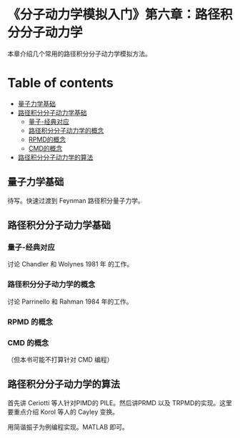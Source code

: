 
# 《分子动力学模拟入门》第六章：路径积分分子动力学

本章介绍几个常用的路径积分分子动力学模拟方法。

# Table of contents
- [量子力学基础](#量子力学基础)
- [路径积分分子动力学基础](#路径积分分子动力学基础)
  - [量子-经典对应](#量子-经典对应)
  - [路径积分分子动力学的概念](#路径积分分子动力学的概念)
  - [RPMD的概念](#RPMD的概念)
  - [CMD的概念](#CPMD的概念)
- [路径积分分子动力学的算法](#路径积分分子动力学的算法)


## 量子力学基础

待写。快速过渡到 Feynman 路径积分量子力学。

## 路径积分分子动力学基础

### 量子-经典对应

讨论 Chandler 和 Wolynes 1981 年 的工作。

### 路径积分分子动力学的概念

讨论 Parrinello 和 Rahman 1984 年的工作。

### RPMD 的概念

### CMD 的概念

（但本书可能不打算针对 CMD 编程）

## 路径积分分子动力学的算法

首先讲 Ceriotti 等人针对PIMD的 PILE。然后讲PRMD 以及 TRPMD的实现。这里要重点介绍 Korol 等人的 Cayley 变换。

用简谐振子为例编程实现。MATLAB 即可。
